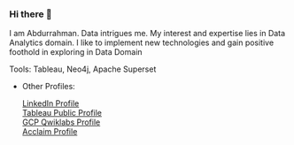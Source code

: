 ### Hi there 👋

<!--
**abdurrahmanKhan/abdurrahmanKhan** is a ✨ _special_ ✨ repository because its `README.md` (this file) appears on your GitHub profile.

Here are some ideas to get you started:

- 
- 🌱 I’m currently learning ...
- 👯 I’m looking to collaborate on ...
- 🤔 I’m looking for help with ...
- 💬 Ask me about ...
- 📫 How to reach me: ...
- 😄 Pronouns: ...
 ⚡ Fun fact: ...
--> 
I am Abdurrahman. Data intrigues me. My interest and expertise lies in Data Analytics domain.
I like to implement new technologies and gain positive foothold in exploring in Data Domain 

Tools: Tableau, Neo4j, Apache Superset

* Other Profiles: 

     [LinkedIn Profile](https://www.linkedin.com/in/abdurrahman-163a63127)   
     [Tableau Public Profile](https://public.tableau.com/profile/abdurrahman8234)   
     [GCP Qwiklabs Profile](https://google.qwiklabs.com/public_profiles/d5171de0-5923-43eb-aa06-3fedbf869b93)     
     [Acclaim Profile](https://www.youracclaim.com/users/abdurrahman-khan/badges)

  
